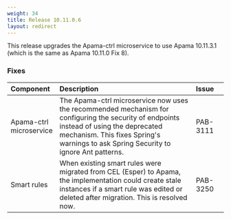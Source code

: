 ```yaml
---
weight: 34
title: Release 10.11.0.6
layout: redirect
---
```


This release upgrades the Apama-ctrl microservice to use Apama 10.11.3.1 (which is the same as Apama 10.11.0 Fix 8).

### Fixes

<table>
<colgroup>
    <col style="width: 15%;">
    <col style="width: 70%;">
    <col style="width: 15%;">
</colgroup>
<thead>
<tr>
<th style="text-align:left">Component</th>
<th style="text-align:left">Description</th>
<th style="text-align:left">Issue</th>
</tr>
</thead>
<tbody>

<tr>
<td style="text-align:left">Apama-ctrl microservice</td>
<td style="text-align:left">The Apama-ctrl microservice now uses the recommended mechanism for configuring the security of endpoints instead of using the deprecated mechanism. 
  This fixes Spring's warnings to ask Spring Security to ignore Ant patterns.</td>
<td style="text-align:left">PAB-3111</td>
</tr>
<tr>
<td style="text-align:left">Smart rules</td>
<td style="text-align:left">When existing smart rules were migrated from CEL (Esper) to Apama, the implementation could create stale instances if a smart rule was edited or deleted after migration. 
  This is resolved now.</td>
<td style="text-align:left">PAB-3250</td>
</tr>

</tbody>
</table>
